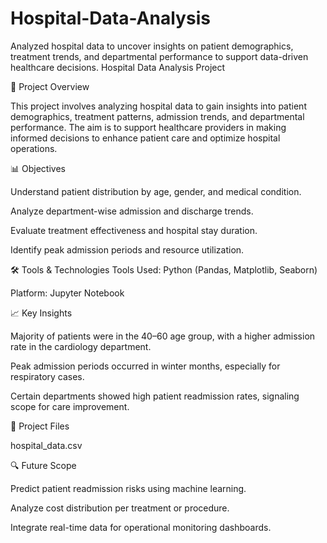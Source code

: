 # Hospital-Data-Analysis
Analyzed hospital data to uncover insights on patient demographics, treatment trends, and departmental performance to support data-driven healthcare decisions.
Hospital Data Analysis Project

📌 Project Overview

This project involves analyzing hospital data to gain insights into patient demographics, treatment patterns, admission trends, and departmental performance. The aim is to support healthcare providers in making informed decisions to enhance patient care and optimize hospital operations.

📊 Objectives

Understand patient distribution by age, gender, and medical condition.

Analyze department-wise admission and discharge trends.

Evaluate treatment effectiveness and hospital stay duration.

Identify peak admission periods and resource utilization.

🛠 Tools & Technologies
Tools Used: Python (Pandas, Matplotlib, Seaborn) 

Platform:  Jupyter Notebook 

📈 Key Insights

Majority of patients were in the 40–60 age group, with a higher admission rate in the cardiology department.

Peak admission periods occurred in winter months, especially for respiratory cases.

Certain departments showed high patient readmission rates, signaling scope for care improvement.



📁 Project Files

hospital_data.csv


🔍 Future Scope

Predict patient readmission risks using machine learning.

Analyze cost distribution per treatment or procedure.

Integrate real-time data for operational monitoring dashboards.
